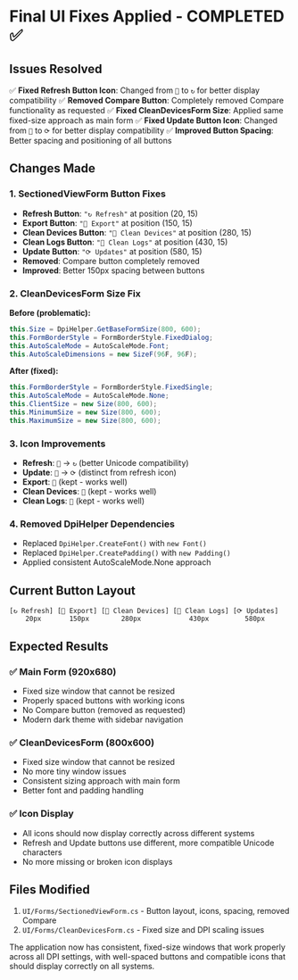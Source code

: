 # Final UI Fixes Applied - COMPLETED ✅

## Issues Resolved

✅ **Fixed Refresh Button Icon**: Changed from `🔄` to `↻` for better display compatibility
✅ **Removed Compare Button**: Completely removed Compare functionality as requested
✅ **Fixed CleanDevicesForm Size**: Applied same fixed-size approach as main form
✅ **Fixed Update Button Icon**: Changed from `🔄` to `⟳` for better display compatibility
✅ **Improved Button Spacing**: Better spacing and positioning of all buttons

## Changes Made

### 1. SectionedViewForm Button Fixes
- **Refresh Button**: `"↻ Refresh"` at position (20, 15)
- **Export Button**: `"💾 Export"` at position (150, 15)
- **Clean Devices Button**: `"🧹 Clean Devices"` at position (280, 15)
- **Clean Logs Button**: `"📝 Clean Logs"` at position (430, 15)
- **Update Button**: `"⟳ Updates"` at position (580, 15)
- **Removed**: Compare button completely removed
- **Improved**: Better 150px spacing between buttons

### 2. CleanDevicesForm Size Fix
**Before (problematic):**
```csharp
this.Size = DpiHelper.GetBaseFormSize(800, 600);
this.FormBorderStyle = FormBorderStyle.FixedDialog;
this.AutoScaleMode = AutoScaleMode.Font;
this.AutoScaleDimensions = new SizeF(96F, 96F);
```

**After (fixed):**
```csharp
this.FormBorderStyle = FormBorderStyle.FixedSingle;
this.AutoScaleMode = AutoScaleMode.None;
this.ClientSize = new Size(800, 600);
this.MinimumSize = new Size(800, 600);
this.MaximumSize = new Size(800, 600);
```

### 3. Icon Improvements
- **Refresh**: `🔄` → `↻` (better Unicode compatibility)
- **Update**: `🔄` → `⟳` (distinct from refresh icon)
- **Export**: `💾` (kept - works well)
- **Clean Devices**: `🧹` (kept - works well)
- **Clean Logs**: `📝` (kept - works well)

### 4. Removed DpiHelper Dependencies
- Replaced `DpiHelper.CreateFont()` with `new Font()`
- Replaced `DpiHelper.CreatePadding()` with `new Padding()`
- Applied consistent AutoScaleMode.None approach

## Current Button Layout
```
[↻ Refresh] [💾 Export] [🧹 Clean Devices] [📝 Clean Logs] [⟳ Updates]
    20px       150px        280px            430px         580px
```

## Expected Results

### ✅ Main Form (920x680)
- Fixed size window that cannot be resized
- Properly spaced buttons with working icons
- No Compare button (removed as requested)
- Modern dark theme with sidebar navigation

### ✅ CleanDevicesForm (800x600)
- Fixed size window that cannot be resized
- No more tiny window issues
- Consistent sizing approach with main form
- Better font and padding handling

### ✅ Icon Display
- All icons should now display correctly across different systems
- Refresh and Update buttons use different, more compatible Unicode characters
- No more missing or broken icon displays

## Files Modified
1. `UI/Forms/SectionedViewForm.cs` - Button layout, icons, spacing, removed Compare
2. `UI/Forms/CleanDevicesForm.cs` - Fixed size and DPI scaling issues

The application now has consistent, fixed-size windows that work properly across all DPI settings, with well-spaced buttons and compatible icons that should display correctly on all systems.